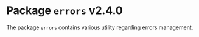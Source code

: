 # Package `errors` v2.4.0

The package `errors` contains various utility regarding errors management.
